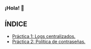 ### ¡Hola! 👋

## ÍNDICE

- [Práctica 1: Logs centralizados.](./practica1.md)
- [Práctica 2: Política de contraseñas.](./practica2.md)

<!--
**LuciaIbarrola/LuciaIbarrola** is a ✨ _special_ ✨ repository because its `README.md` (this file) appears on your GitHub profile.

Here are some ideas to get you started:

- 🔭 I’m currently working on ...
- 🌱 I’m currently learning ...
- 👯 I’m looking to collaborate on ...
- 🤔 I’m looking for help with ...
- 💬 Ask me about ...
- 📫 How to reach me: ...
- 😄 Pronouns: ...
- ⚡ Fun fact: ...
-->
